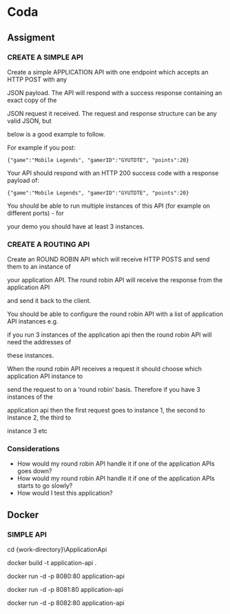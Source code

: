 # Coda
## Assigment

### CREATE A SIMPLE API

Create a simple APPLICATION API with one endpoint which accepts an HTTP POST with any

JSON payload. The API will respond with a success response containing an exact copy of the

JSON request it received. The request and response structure can be any valid JSON, but

below is a good example to follow.

For example if you post:

```{"game":"Mobile Legends", "gamerID":"GYUTDTE", "points":20}```

Your API should respond with an HTTP 200 success code with a response payload of:

```{"game":"Mobile Legends", "gamerID":"GYUTDTE", "points":20}```

You should be able to run multiple instances of this API (for example on different ports) - for

your demo you should have at least 3 instances.

### CREATE A ROUTING API

Create an ROUND ROBIN API which will receive HTTP POSTS and send them to an instance of

your application API. The round robin API will receive the response from the application API

and send it back to the client.

You should be able to configure the round robin API with a list of application API instances e.g.

if you run 3 instances of the application api then the round robin API will need the addresses of

these instances.

When the round robin API receives a request it should choose which application API instance to

send the request to on a ‘round robin’ basis. Therefore if you have 3 instances of the

application api then the first request goes to instance 1, the second to instance 2, the third to

instance 3 etc

### Considerations
 - How would my round robin API handle it if one of the application APIs goes down?
 - How would my round robin API handle it if one of the application APIs starts to go
slowly?
 - How would I test this application?

## Docker
### SIMPLE API

cd {work-directory}\ApplicationApi

docker build -t application-api .

docker run -d -p 8080:80 application-api

docker run -d -p 8081:80 application-api

docker run -d -p 8082:80 application-api
